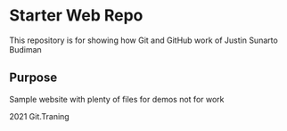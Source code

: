 # Starter Web Repo

This repository is for showing how Git and GitHub work
 of Justin Sunarto Budiman

## Purpose

Sample website with plenty of files for demos
not for work

2021 Git.Traning